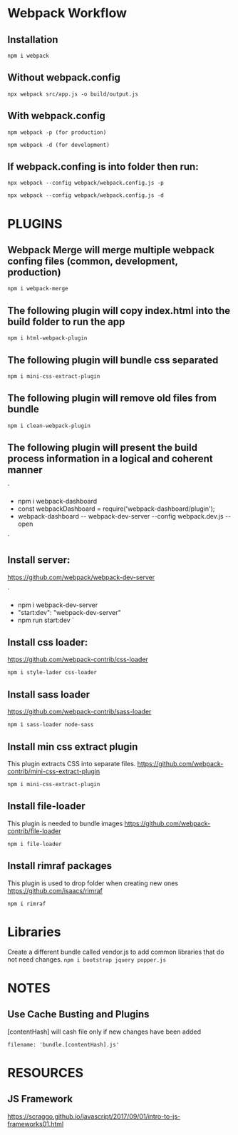 # Webpack Workflow

## Installation
`
npm i webpack
`

## Without webpack.config
`
npx webpack src/app.js -o build/output.js
`

## With webpack.config
`
npm webpack -p (for production)
`

`
npm webpack -d (for development)
`
## If webpack.confing is into folder then run:
`
npx webpack --config webpack/webpack.config.js -p
`

`
npx webpack --config webpack/webpack.config.js -d
`

# PLUGINS

## Webpack Merge will merge multiple webpack confing files (common, development, production)
`
npm i webpack-merge
`
## The following plugin will copy index.html into the build folder to run the app
`
npm i html-webpack-plugin
`

## The following plugin will bundle css separated
`
npm i mini-css-extract-plugin
`

## The following plugin will remove old files from bundle
`
npm i clean-webpack-plugin
`

## The following plugin will present the build process information in a logical and coherent manner
`
* npm i webpack-dashboard
* const webpackDashboard = require('webpack-dashboard/plugin');
* webpack-dashboard -- webpack-dev-server --config webpack.dev.js --open

`

## Install server:
https://github.com/webpack/webpack-dev-server

`
* npm i webpack-dev-server
* "start:dev": "webpack-dev-server"
* npm run start:dev
`

## Install css loader:
https://github.com/webpack-contrib/css-loader

`
npm i style-lader css-loader
`

## Install sass loader
https://github.com/webpack-contrib/sass-loader

`
npm i sass-loader node-sass
`
## Install min css extract plugin
This plugin extracts CSS into separate files.
https://github.com/webpack-contrib/mini-css-extract-plugin

`
npm i mini-css-extract-plugin
`

## Install file-loader
This plugin is needed to bundle images
https://github.com/webpack-contrib/file-loader

`
npm i file-loader
`
## Install rimraf packages
This plugin is used to drop folder when creating new ones
https://github.com/isaacs/rimraf

`
npm i rimraf
`

# Libraries
Create a different bundle called vendor.js to add common libraries that do not need changes.
`
npm i bootstrap jquery popper.js
`

# NOTES
## Use Cache Busting and Plugins
[contentHash] will cash file only if new changes have been added

`
filename: 'bundle.[contentHash].js'
`
# RESOURCES

## JS Framework
https://scraggo.github.io/javascript/2017/09/01/intro-to-js-frameworks01.html